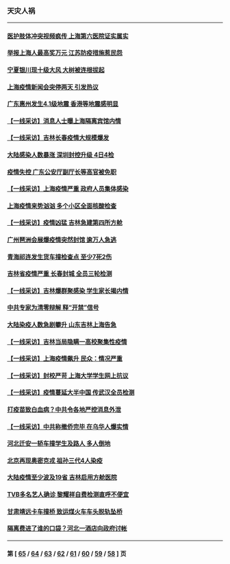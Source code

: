 ### 天灾人祸
---
#### [医护肢体冲突视频疯传 上海第六医院证实属实](../../pages/ncid280/n13644884.md) 
#### [举报上海人最高奖万元 江苏防疫措施惹民怨](../../pages/ncid280/n13644486.md) 
#### [宁夏银川现十级大风 大树被连根拔起](../../pages/ncid280/n13644803.md) 
#### [上海疫情新闻会突停两天 引发热议](../../pages/ncid280/n13644017.md) 
#### [广东惠州发生4.1级地震 香港等地震感明显](../../pages/ncid280/n13644202.md) 
#### [【一线采访】消息人士曝上海隔离宾馆内情](../../pages/ncid280/n13643770.md) 
#### [【一线采访】吉林长春疫情大规模爆发](../../pages/ncid280/n13643435.md) 
#### [大陆感染人数暴涨 深圳封控升级 4日4检](../../pages/ncid280/n13642692.md) 
#### [疫情失控 广东公安厅副厅长等高官被免职](../../pages/ncid280/n13642434.md) 
#### [【一线采访】上海疫情严重 政府人员集体感染](../../pages/ncid280/n13641892.md) 
#### [上海疫情来势汹汹 多个小区全面核酸检查](../../pages/ncid280/n13641540.md) 
#### [【一线采访】疫情凶猛 吉林急建第四所方舱](../../pages/ncid280/n13640992.md) 
#### [广州琶洲会展爆疫情突然封馆 逾万人急逃](../../pages/ncid280/n13640764.md) 
#### [青海祁连发生货车撞检查点 至少7死2伤](../../pages/ncid280/n13640576.md) 
#### [吉林省疫情严重 长春封城 全员三轮检测](../../pages/ncid280/n13639947.md) 
#### [【一线采访】吉林爆群聚感染 学生家长揭内情](../../pages/ncid280/n13639122.md) 
#### [中共专家为清零辩解 释“开禁”信号](../../pages/ncid280/n13639729.md) 
#### [大陆染疫人数急剧攀升 山东吉林上海告急](../../pages/ncid280/n13638314.md) 
#### [【一线采访】吉林当局隐瞒一高校聚集性疫情](../../pages/ncid280/n13636079.md) 
#### [【一线采访】上海疫情飙升 民众：情况严重](../../pages/ncid280/n13636238.md) 
#### [【一线采访】封校严苛 上海大学学生网上抗议](../../pages/ncid280/n13635812.md) 
#### [【一线采访】疫情蔓延大半中国 传武汉全员检测](../../pages/ncid280/n13633959.md) 
#### [打疫苗致白血病？中共令各地严控消息外泄](../../pages/ncid280/n13631361.md) 
#### [【一线采访】中共称撤侨完毕 在乌华人爆实情](../../pages/ncid280/n13633359.md) 
#### [河北迁安一轿车撞学生及路人 多人倒地](../../pages/ncid280/n13633251.md) 
#### [北京再现奥密克戎 祖孙三代4人染疫](../../pages/ncid280/n13632938.md) 
#### [大陆疫情至少波及19省 吉林启用方舱医院](../../pages/ncid280/n13633055.md) 
#### [TVB多名艺人确诊 黎耀祥自费检测直呼不便宜](../../pages/ncid280/n13631569.md) 
#### [甘肃靖远卡车撞桥 致运煤火车车头脱轨坠桥](../../pages/ncid280/n13631919.md) 
#### [隔离费进了谁的口袋？河北一酒店向政府讨帐](../../pages/ncid280/n13629182.md) 

---
#### 第 [ [65](./65.md) / [64](./64.md) / [63](./63.md) / [62](./62.md) / [61](./61.md) / [60](./60.md) / [59](./59.md) / [58](./58.md) ] 页
